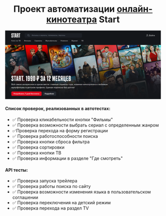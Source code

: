 <h1 align="center">Проект автоматизации <a href="https://start.ru/">онлайн-кинотеатра</a> Start</h1>

![This is an image](sources/main_page.png)

#### Список проверок, реализованных в автотестах:
* ✅ Проверка кликабельности кнопки "Фильмы"
* ✅ Проверка возможности выбрать сериал с определенным жанром
* ✅Проверка перехода на форму регистрации
* ✅ Проверка работоспособности поиска
* ✅ Проверка кнопки сброса фильтра
* ✅ Проверка сортировки
* ✅ Проверка кнопки ТВ
* ✅ Проверка информации в разделе "Где смотреть"
#### API тесты:
* ✅ Проверка запуска трейлера
* ✅ Проверка работы поиска по сайту
* ✅ Проверка возможности изменения языка в пользовательском соглашении
* ✅ Проверка переключения на детский режим
* ✅ Проверка перехода на раздел TV